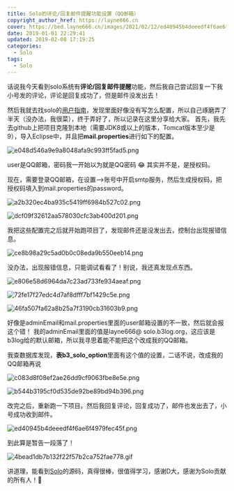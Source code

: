 ```yaml
---
title: Solo的评论/回复邮件提醒功能设置（QQ邮箱）
copyright_author_href: https://layne666.cn
cover: https://bed.layne666.cn/images/2021/02/12/ed40945b4deeedf4f6ae6f4979fec45f.png
date: 2019-01-01 22:29:41
updated: 2019-02-08 17:19:25
categories: 
  - Solo
tags: 
  - Solo
---
```


话说我今天看到solo系统有**评论/回复邮件提醒**功能，然后我自己尝试回复一下我小号发的评论，评论是回复成功了，但是邮件没发出去！

然后我就去找solo的[用户指南](https://hacpai.com/article/1492881378588)，发现里面好像没有写怎么配置，所以自己琢磨弄了半天（没办法，我很菜），终于弄好了，所以记录在这里分享给大家。
首先，我先去github上把项目克隆到本地（需要JDK8或以上的版本，Tomcat版本至少是9），导入Eclipse中，并且把**mail.properties**进行如下的配置。

![e048d546a9e9a8048afa9c993ff5fad5.png](https://bed.layne666.cn/images/2021/02/12/e048d546a9e9a8048afa9c993ff5fad5.png)

user是QQ邮箱，密码我一开始以为就是QQ密码 😂
其实并不是，是授权码。

现在，需要登录QQ邮箱，在设置—>账号中开启smtp服务，然后生成授权码，把授权码填入到mail.properties的password。

![a2b320ec4ba935c5419ff6984b527c02.png](https://bed.layne666.cn/images/2021/02/12/a2b320ec4ba935c5419ff6984b527c02.png)

![dcf09f32612aa578030cfc3ab400d201.png](https://bed.layne666.cn/images/2021/02/12/dcf09f32612aa578030cfc3ab400d201.png) 

我把这些配置完之后就开始跑项目了，发现邮件还是没发出去，控制台出现报错信息。

![ce8b98a29c5ad0b0c08eda9b550eeb14.png](https://bed.layne666.cn/images/2021/02/12/ce8b98a29c5ad0b0c08eda9b550eeb14.png)

没办法，出现报错信息，只能调试看看了！别说，我还真发现点东西。

![e806e58d6964da7c23ad733fe934aeaf.png](https://bed.layne666.cn/images/2021/02/12/e806e58d6964da7c23ad733fe934aeaf.png) 

![72fe17f27edc4d7af8dfff7bf1429c5e.png](https://bed.layne666.cn/images/2021/02/12/72fe17f27edc4d7af8dfff7bf1429c5e.png) 

![46fa507fa62a8b25a7f3190cb31603b9.png](https://bed.layne666.cn/images/2021/02/12/46fa507fa62a8b25a7f3190cb31603b9.png)

好像是adminEmail和mail.properties里面的user邮箱设置的不一致，然后就会报这个错！
我的adminEmail里面的值是layne666@ solo.b3log.org，这应该是b3log给的默认邮箱，所以我寻思着能不能把这个改成我的QQ邮箱。

我查数据库发现，**表b3_solo_option**里面有这个值的设置，二话不说，改成我的QQ邮箱再说

![c083d8f08ef2ae26dd9cf9063fbe8e5e.png](https://bed.layne666.cn/images/2021/02/12/c083d8f08ef2ae26dd9cf9063fbe8e5e.png) 

![b544b3195cf0d535de92be89bd94b396.png](https://bed.layne666.cn/images/2021/02/12/b544b3195cf0d535de92be89bd94b396.png)


改完之后，重新跑一下项目。然后我回复评论，回复成功了，邮件也发出去了，小号成功收到邮件。

![ed40945b4deeedf4f6ae6f4979fec45f.png](https://bed.layne666.cn/images/2021/02/12/ed40945b4deeedf4f6ae6f4979fec45f.png)

到此算是暂告一段落了！

![4bead1db7b132f22f57b2ca752fae778.gif](https://bed.layne666.cn/images/2021/02/12/4bead1db7b132f22f57b2ca752fae778.gif)

讲道理，能看到[Solo](https://github.com/b3log/solo)的源码，真得很棒，很值得学习，感谢D大，感谢为Solo贡献的所有人！💖